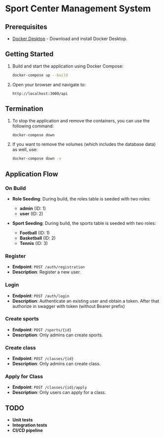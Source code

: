 # Sport Center Management System

## Prerequisites

- [Docker Desktop](https://www.docker.com/products/docker-desktop) - Download and install Docker Desktop.

## Getting Started

1. Build and start the application using Docker Compose:

   ```bash
   docker-compose up --build
   ```

2. Open your browser and navigate to:

   ```
   http://localhost:3000/api
   ```

## Termination

1. To stop the application and remove the containers, you can use the following command:

   ```bash
   docker-compose down
   ```

2. If you want to remove the volumes (which includes the database data) as well, use:

   ```bash
   docker-compose down -v
   ```

## Application Flow

### On Build

- **Role Seeding**: During build, the roles table is seeded with two roles:

  - **admin** (ID: 1)
  - **user** (ID: 2)

- **Sport Seeding**: During build, the sports table is seeded with two roles:
  - **Football** (ID: 1)
  - **Basketball** (ID: 2)
  - **Tennis** (ID: 3)

### Register

- **Endpoint**: `POST /auth/registration`
- **Description**: Register a new user.

### Login

- **Endpoint**: `POST /auth/login`
- **Description**: Authenticate an existing user and obtain a token. After that authorize in swagger with token (without Bearer prefix)

### Create sports

- **Endpoint**: `POST /sports/{id}`
- **Description**: Only admins can create sports.

### Create class

- **Endpoint**: `POST /classes/{id}`
- **Description**: Only admins can create class.

### Apply for Class

- **Endpoint**: `POST /classes/{id}/apply`
- **Description**: Only users can apply for a class.

## TODO

- **Unit tests**
- **Integration tests**
- **CI/CD pipeline**
